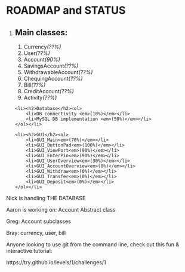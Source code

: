 <h1>ROADMAP and STATUS</h1>

<ol>
	<li><h2>Main classes:</h2><ol>
		<li>Currency<em>(??%)</em></li>
		<li>User<em>(??%)</em></li>
		<li>Account<em>(90%)</em></li>
		<li>SavingsAccount<em>(??%)</em></li>
		<li>WithdrawableAccount<em>(??%)</em></li>
		<li>ChequingAccount<em>(??%)</em></li>
		<li>Bill<em>(??%)</em></li>
		<li>CreditAccount<em>(??%)</em></li>
		<li>Activity<em>(??%)</em></li>
	</ol></li>
	
    <li><h2>Database</h2><ol>
		<li>DB connectivity <em>(10%)</em></li>
		<li>MySQL DB implementation <em>(50%)</em></li>
	</ol></li>
	
	<li><h2>GUI</h2><ol>
		<li>GUI_Main<em>(70%)</em></li>
		<li>GUI_ButtonPad<em>(100%)</em></li>
		<li>GUI_ViewPort<em>(90%)</em></li>
		<li>GUI_EnterPin<em>(90%)</em></li>
		<li>GUI_UserOverview<em>(30%)</em></li>
		<li>GUI_AccountOverview<em>(0%)</em></li>
		<li>GUI_Withdraw<em>(0%)</em></li>
		<li>GUI_Transfer<em>(0%)</em></li>
		<li>GUI_Deposit<em>(0%)</em></li>
	</ol></li>
</ol>

<p>Nick is handling THE DATABASE</p>
<p>Aaron is working on: Account Abstract class</p>
<p>Greg: Account subclasses</p>
<p>Bray: currency, user, bill</p>

<p>Anyone looking to use git from the command line, check out this fun & interactive tutorial:</p>
https://try.github.io/levels/1/challenges/1

